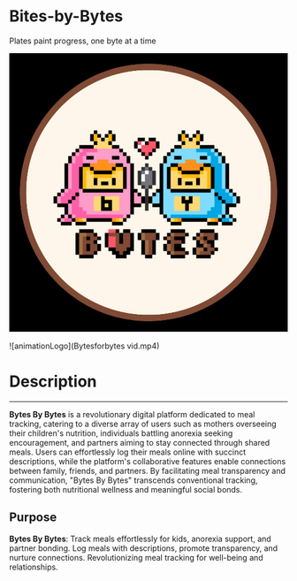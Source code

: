 # Bites-by-Bytes
Plates paint progress, one byte at a time

![logo](photo_2023-09-30_17-11-54.jpg)

![animationLogo](Bytesforbytes vid.mp4)

# Description
---
**Bytes By Bytes** is a revolutionary digital platform dedicated to meal tracking, catering to a diverse array of users such as mothers overseeing their children's nutrition, individuals battling anorexia seeking encouragement, and partners aiming to stay connected through shared meals. Users can effortlessly log their meals online with succinct descriptions, while the platform's collaborative features enable connections between family, friends, and partners. By facilitating meal transparency and communication, "Bytes By Bytes" transcends conventional tracking, fostering both nutritional wellness and meaningful social bonds.

## Purpose
**Bytes By Bytes**: Track meals effortlessly for kids, anorexia support, and partner bonding. Log meals with descriptions, promote transparency, and nurture connections. Revolutionizing meal tracking for well-being and relationships.
